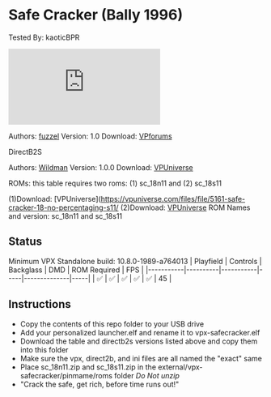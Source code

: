 # Safe Cracker (Bally 1996)
Tested By: kaoticBPR

![Table Preview](https://www.vpforums.org/index.php?app=downloads&module=display&section=screenshot&record=63196&id=13536&full=1)

Authors: [fuzzel](https://www.vpforums.org/index.php?showuser=69907)
Version: 1.0
Download: [VPforums](https://www.vpforums.org/index.php?app=downloads&showfile=13536)

DirectB2S

Authors: [Wildman](https://vpuniverse.com/profile/5-wildman/)
Version: 1.0.0
Download: [VPUniverse](https://vpuniverse.com/files/file/6999-safe-cracker-bally-1996/)

ROMs: this table requires two roms: (1) sc_18n11 and (2) sc_18s11

(1)Download: [VPUniverse](https://vpuniverse.com/files/file/5161-safe-cracker-18-no-percentaging-s11/
(2)Download: [VPUniverse](https://vpuniverse.com/files/file/5162-safe-cracker-18-s11/)
ROM Names and version: sc_18n11 and sc_18s11

## Status 

Minimum VPX Standalone build: 10.8.0-1989-a764013
| Playfield | Controls | Backglass | DMD | ROM Required | FPS | 
|-----------|----------|-----------|-----|--------------|-----|
| :white_check_mark: | :white_check_mark: | :white_check_mark: | :white_check_mark: | :white_check_mark: | 45 |

## Instructions

- Copy the contents of this repo folder to your USB drive
- Add your personalized launcher.elf and rename it to vpx-safecracker.elf
- Download the table and directb2s versions listed above and copy them into this folder
- Make sure the vpx, direct2b, and ini files are all named the "exact" same
- Place sc_18n11.zip and sc_18s11.zip in the external/vpx-safecracker/pinmame/roms folder *Do Not unzip*
- "Crack the safe, get rich, before time runs out!"

